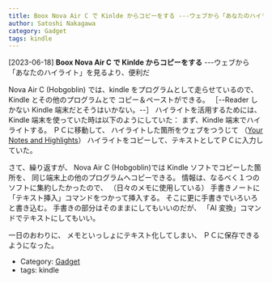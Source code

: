 ```yaml
---
title: Boox Nova Air C で Kinlde からコピーをする ---ウェブから「あなたのハイライト」を見るより、便利だ
author: Satoshi Nakagawa
category: Gadget
tags: kindle
---
```


[2023-06-18] **Boox Nova Air C で Kinlde からコピーをする**  ---ウェブから「あなたのハイライト」を見るより、便利だ

 Nova Air C (Hobgoblin) では、kindle をプログラムとして走らせているので、
Kindle とその他のプログラムとで
コピー＆ペーストができる。
［--Reader しかない Kindle 端末だとそうはいかない。--］
ハイライトを活用するためには、
Kindle 端末を使っていた時は以下のようにしていた：
まず、Kindle 端末でハイライトする。
ＰＣに移動して、
ハイライトした箇所をウェブをつうじて
（[Your
Notes and Highlights](https://read.amazon.com/notebook)）
ハイライトをコピーして、テキストとしてＰＣに入力していた。

 さて、繰り返すが、
Nova Air C (Hobgoblin)では Kindle ソフトでコピーした箇所を、
同じ端末上の他のプログラムへコピーできる。
情報は、なるべく１つのソフトに集約したかったので、
（日々のメモに使用している）
手書きノートに「テキスト挿入」コマンドをつかって挿入する。
そこに更に手書きでいろいろと書き込む。
手書きの部分はそのままにしてもいいのだが、
「AI 変換」コマンドでテキストにしてもいい。

 一日のおわりに、
メモといっしょにテキスト化してしまい、
ＰＣに保存できるようになった。

- Category: [Gadget](https://merapano.github.io/categories.html#Gadget)
- tags: kindle
